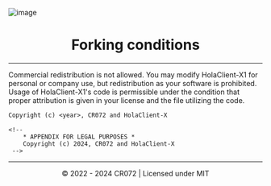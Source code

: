 ![image](https://cdn.holaclientx.tech/production/assets/plain.png)

<h1 align="center" dir="auto">Forking conditions</h1>

---

Commercial redistribution is not allowed. You may modify HolaClient-X1 for personal or company use, but redistribution as your software is prohibited. Usage of HolaClient-X1's code is permissible under the condition that proper attribution is given in your license and the file utilizing the code.
```txt
Copyright (c) <year>, CR072 and HolaClient-X
```
```
<!-- 
    * APPENDIX FOR LEGAL PURPOSES *
    Copyright (c) 2024, CR072 and HolaClient-X
 -->
```

---

<p align="center">
© 2022 - 2024 CR072 | Licensed under MIT
</p>